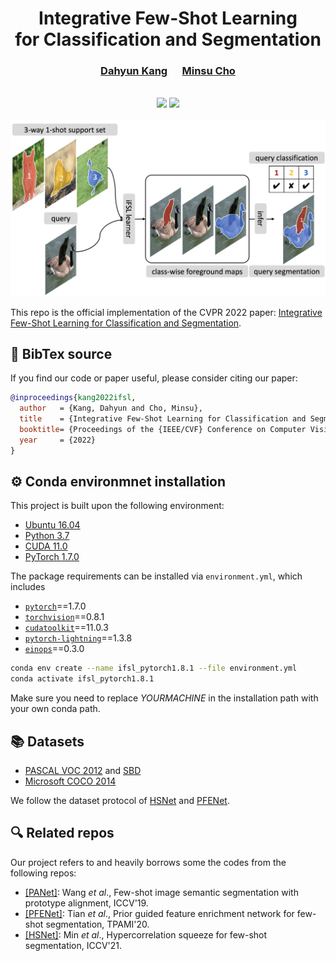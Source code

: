 <div align="center">
  <h1> Integrative Few-Shot Learning <br> for Classification and Segmentation</h1>
</div>

<div align="center">
  <h3><a href=http://dahyun-kang.github.io>Dahyun Kang</a> &nbsp;&nbsp;&nbsp;&nbsp; <a href=http://cvlab.postech.ac.kr/~mcho/>Minsu Cho</a></h3>
</div>
<br />


<div align="center">
  <a href="https://arxiv.org/abs/2203.15712"><img src="https://img.shields.io/badge/arXiv-2203.15712-b31b1b.svg"/></a>
  <a href="http://cvlab.postech.ac.kr/research/iFSL"><img src="https://img.shields.io/static/v1?label=project homepage&message=iFSL&color=9cf"/></a>
</div>
<br />

<div align="center">
  <img src="fs-cs/data/assets/teaser.png" alt="result" width="600"/>
</div>

This repo is the official implementation of the CVPR 2022 paper: [Integrative Few-Shot Learning for Classification and Segmentation](https://arxiv.org/abs/2203.15712).


## :scroll: BibTex source
If you find our code or paper useful, please consider citing our paper:

```BibTeX
@inproceedings{kang2022ifsl,
  author   = {Kang, Dahyun and Cho, Minsu},
  title    = {Integrative Few-Shot Learning for Classification and Segmentation},
  booktitle= {Proceedings of the {IEEE/CVF} Conference on Computer Vision and Pattern Recognition (CVPR)},
  year     = {2022}
}
```


## :gear: Conda environmnet installation
This project is built upon the following environment:
* [Ubuntu 16.04](https://ubuntu.com/download)
* [Python 3.7](https://pytorch.org)
* [CUDA 11.0](https://developer.nvidia.com/cuda-toolkit)
* [PyTorch 1.7.0](https://pytorch.org)

The package requirements can be installed via `environment.yml`, which includes
* [`pytorch`](https://pytorch.org)==1.7.0
* [`torchvision`](https://pytorch.org/vision/stable/index.html)==0.8.1
* [`cudatoolkit`](https://developer.nvidia.com/cuda-toolkit)==11.0.3
* [`pytorch-lightning`](https://www.pytorchlightning.ai/)==1.3.8
* [`einops`](https://einops.rocks/pytorch-examples.html)==0.3.0
```bash
conda env create --name ifsl_pytorch1.8.1 --file environment.yml
conda activate ifsl_pytorch1.8.1
```
Make sure you need to replace _YOURMACHINE_ in the installation path with your own conda path.

## :books: Datasets
* [PASCAL VOC 2012](http://host.robots.ox.ac.uk/pascal/VOC/voc2012/) and [SBD](http://home.bharathh.info/pubs/codes/SBD/download.html)
* [Microsoft COCO 2014](https://cocodataset.org/#download)


We follow the dataset protocol of [HSNet](https://github.com/juhongm999/hsnet) and [PFENet](https://github.com/dvlab-research/PFENet).


## :mag: Related repos
Our project refers to and heavily borrows some the codes from the following repos:

* [[PANet]](https://github.com/kaixin96/PANet): Wang _et al_.,  Few-shot image semantic segmentation with prototype alignment, ICCV'19.
* [[PFENet]](https://github.com/dvlab-research/PFENet): Tian _et al_., Prior guided feature enrichment network for few-shot segmentation, TPAMI'20.
* [[HSNet]](https://github.com/juhongm999/hsnet):  Min _et al_., Hypercorrelation squeeze for few-shot segmentation, ICCV'21.
